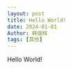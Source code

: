 ```yaml
---
layout: post
title: Hello World!
date: 2024-01-01
Author: 韩俊辉
tags: [其他]
---
```


Hello World!               

